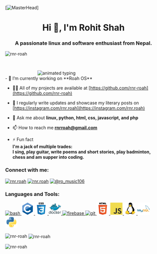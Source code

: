 [![MasterHead](https://mir-s3-cdn-cf.behance.net/project_modules/1400_opt_1/be832922391491.58c25558f0fe7.gif)]
<h1 align="center">Hi 👋, I'm Rohit Shah</h1>
<h3 align="center">A passionate linux and software enthusiast from Nepal.</h3>
<p align="left"> <img src="https://komarev.com/ghpvc/?username=rnr-roah&label=Profile%20views&color=0e75b6&style=flat" alt="rnr-roah" /> </p>
<p align="left"> <a href="https://twitter.com/" target="blank"><img src="https://img.shields.io/twitter/follow/?logo=twitter&style=for-the-badge" alt=""></a> 
</p>
<p><img align="right" alt="animated typing" width="400" src="https://media1.tenor.com/m/exuPwTTU-FwAAAAC/key-click-typing.gif"></p>
<br>
- 🔭 I’m currently working on **Roah OS**

- 👨‍💻 All of my projects are available at [https://github.com/rnr-roah](https://github.com/rnr-roah)

- 📝 I regularly write updates and showcase my literary posts on [https://instagram.com/rnr.roah](https://instagram.com/rnr.roah)

- 💬 Ask me about **linux, python, html, css, javascript, and php**

- 📫 How to reach me **rnrroah@gmail.com**

- ⚡ Fun fact <br>**I'm a jack of multiple trades: <br>I sing, play guitar, write poems and short stories, play badminton, chess and am supper into coding.**

<h3 align="left">Connect with me:</h3>
<p align="left">
<a href="https://fb.com/rnr.roah" target="blank"><img align="center" src="https://raw.githubusercontent.com/rahuldkjain/github-profile-readme-generator/master/src/images/icons/Social/facebook.svg" alt="rnr.roah" height="30" width="40" /></a>
<a href="https://instagram.com/rnr.roah" target="blank"><img align="center" src="https://raw.githubusercontent.com/rahuldkjain/github-profile-readme-generator/master/src/images/icons/Social/instagram.svg" alt="rnr.roah" height="30" width="40" /></a>
<a href="https://www.youtube.com/c/@ro_music106" target="blank"><img align="center" src="https://raw.githubusercontent.com/rahuldkjain/github-profile-readme-generator/master/src/images/icons/Social/youtube.svg" alt="@ro_music106" height="30" width="40" /></a>
</p>

<h3 align="left">Languages and Tools:</h3>
<p align="left"> <a href="https://www.gnu.org/software/bash/" target="_blank" rel="noreferrer"> <img src="https://www.vectorlogo.zone/logos/gnu_bash/gnu_bash-icon.svg" alt="bash" width="40" height="40"/> </a> <a href="https://www.cprogramming.com/" target="_blank" rel="noreferrer"> <img src="https://raw.githubusercontent.com/devicons/devicon/master/icons/c/c-original.svg" alt="c" width="40" height="40"/> </a> <a href="https://www.w3schools.com/css/" target="_blank" rel="noreferrer"> <img src="https://raw.githubusercontent.com/devicons/devicon/master/icons/css3/css3-original-wordmark.svg" alt="css3" width="40" height="40"/> </a> <a href="https://www.docker.com/" target="_blank" rel="noreferrer"> <img src="https://raw.githubusercontent.com/devicons/devicon/master/icons/docker/docker-original-wordmark.svg" alt="docker" width="40" height="40"/> </a> <a href="https://firebase.google.com/" target="_blank" rel="noreferrer"> <img src="https://www.vectorlogo.zone/logos/firebase/firebase-icon.svg" alt="firebase" width="40" height="40"/> </a> <a href="https://git-scm.com/" target="_blank" rel="noreferrer"> <img src="https://www.vectorlogo.zone/logos/git-scm/git-scm-icon.svg" alt="git" width="40" height="40"/> </a> <a href="https://www.w3.org/html/" target="_blank" rel="noreferrer"> <img src="https://raw.githubusercontent.com/devicons/devicon/master/icons/html5/html5-original-wordmark.svg" alt="html5" width="40" height="40"/> </a> <a href="https://developer.mozilla.org/en-US/docs/Web/JavaScript" target="_blank" rel="noreferrer"> <img src="https://raw.githubusercontent.com/devicons/devicon/master/icons/javascript/javascript-original.svg" alt="javascript" width="40" height="40"/> </a> <a href="https://www.linux.org/" target="_blank" rel="noreferrer"> <img src="https://raw.githubusercontent.com/devicons/devicon/master/icons/linux/linux-original.svg" alt="linux" width="40" height="40"/> </a> <a href="https://www.mysql.com/" target="_blank" rel="noreferrer"> <img src="https://raw.githubusercontent.com/devicons/devicon/master/icons/mysql/mysql-original-wordmark.svg" alt="mysql" width="40" height="40"/> </a> <a href="https://www.python.org" target="_blank" rel="noreferrer"> <img src="https://raw.githubusercontent.com/devicons/devicon/master/icons/python/python-original.svg" alt="python" width="40" height="40"/> </a> </p>

<p><img align="left" src="https://github-readme-stats.vercel.app/api/top-langs?username=rnr-roah&show_icons=true&locale=en&layout=compact" alt="rnr-roah" /></p>

<p>&nbsp;<img align="center" src="https://github-readme-stats.vercel.app/api?username=rnr-roah&show_icons=true&locale=en" alt="rnr-roah" /></p>

<p><img align="center" src="https://github-readme-streak-stats.herokuapp.com/?user=rnr-roah&" alt="rnr-roah" /></p>
